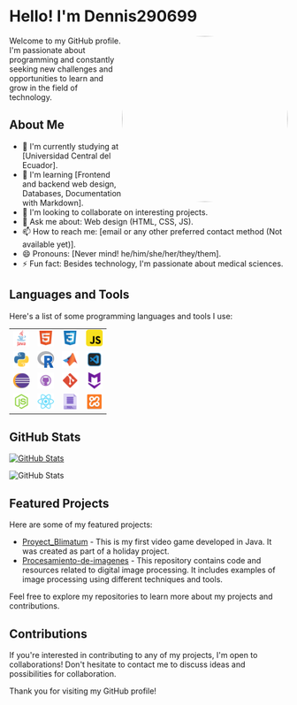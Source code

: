 # Hello! I'm Dennis290699

<img src="https://github.com/Dennis290699.png" align="right" width="300" height="300" style="border-radius: 50%;">

Welcome to my GitHub profile. I'm passionate about programming and constantly seeking new challenges and opportunities to learn and grow in the field of technology.

## About Me

- 🔭 I'm currently studying at [Universidad Central del Ecuador].
- 🌱 I'm learning [Frontend and backend web design, Databases, Documentation with Markdown].
- 👯 I'm looking to collaborate on interesting projects.
- 💬 Ask me about: Web design (HTML, CSS, JS).
- 📫 How to reach me: [email or any other preferred contact method (Not available yet)].
- 😄 Pronouns: [Never mind! he/him/she/her/they/them].
- ⚡ Fun fact: Besides technology, I'm passionate about medical sciences.

## Languages and Tools

Here's a list of some programming languages and tools I use:

| | | | |
|:---:|:---:|:---:|:---:|
| <img src="./assets/java.png" width="30" height="30"> | <img src="./assets/html.png" width="30" height="30"> | <img src="./assets/css.png" width="30" height="30"> | <img src="./assets/javascript.png" width="30" height="30"> |
| <img src="./assets/python.png" width="30" height="30"> | <img src="./assets/r.png" width="30" height="30"> | <img src="./assets/matlab.png" width="30" height="30"> | <img src="./assets/VS.png" width="30" height="30"> |
| <img src="./assets/eclipse.png" width="30" height="30"> | <img src="./assets/github.png" width="30" height="30"> | <img src="./assets/git.png" width="30" height="30"> | <img src="./assets/markdown.png" width="30" height="30"> |
| <img src="./assets/nodejs.png" width="30" height="30"> | <img src="./assets/react.png" width="30" height="30"> | <img src="./assets/sql.png" width="30" height="30"> | <img src="./assets/xampp.png" width="30" height="30"> |

## GitHub Stats

[![GitHub Stats](https://github-readme-stats.vercel.app/api?username=Dennis290699&show_icons=true)](https://github.com/Dennis290699)

![GitHub Stats](https://github-readme-stats.vercel.app/api/top-langs/?username=Dennis290699&langs_count=6&layout=compact)

## Featured Projects

Here are some of my featured projects:

- [Proyect_Blimatum](https://github.com/Dennis290699/Proyect_Blimatum) - This is my first video game developed in Java. It was created as part of a holiday project.
- [Procesamiento-de-imagenes](https://github.com/Dennis290699/Procesamiento-de-imagenes) - This repository contains code and resources related to digital image processing. It includes examples of image processing using different techniques and tools.

Feel free to explore my repositories to learn more about my projects and contributions.

## Contributions

If you're interested in contributing to any of my projects, I'm open to collaborations! Don't hesitate to contact me to discuss ideas and possibilities for collaboration.

Thank you for visiting my GitHub profile!
